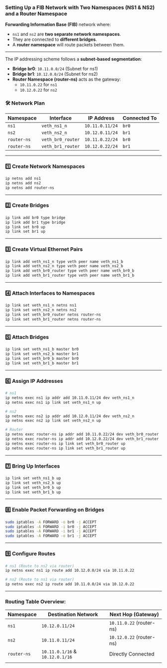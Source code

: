 ### **Setting Up a FIB Network with Two Namespaces (NS1 & NS2) and a Router Namespace**

**Forwarding Information Base (FIB)** network where:

- `ns1` and `ns2` are **two separate network namespaces**.
- They are connected to **different bridges**.
- A **router namespace** will route packets between them.

---

The IP addressing scheme follows a **subnet-based segmentation**:

- **Bridge br0**: `10.11.0.0/24` (Subnet for ns1)
- **Bridge br1**: `10.12.0.0/24` (Subnet for ns2)
- **Router Namespace (router-ns)** acts as the gateway:
    - `10.11.0.22` for `ns1`
    - `10.12.0.22` for `ns2`


### **🛠 Network Plan**

| Namespace | Interface | IP Address | Connected To |
| --- | --- | --- | --- |
| `ns1` | `veth_ns1_n` | `10.11.0.11/24` | `br0` |
| `ns2` | `veth_ns2_n` | `10.12.0.11/24` | `br1` |
| `router-ns` | `veth_br0_router` | `10.11.0.22/24` | `br0` |
| `router-ns` | `veth_br1_router` | `10.12.0.22/24` | `br1` |

---

### **1️⃣ Create Network Namespaces**

```bash
ip netns add ns1
ip netns add ns2
ip netns add router-ns

```

---

### **2️⃣ Create Bridges**

```bash
ip link add br0 type bridge
ip link add br1 type bridge
ip link set br0 up
ip link set br1 up

```

---

### **3️⃣ Create Virtual Ethernet Pairs**

```bash
ip link add veth_ns1_n type veth peer name veth_ns1_b
ip link add veth_ns2_n type veth peer name veth_ns2_b
ip link add veth_br0_router type veth peer name veth_br0_b
ip link add veth_br1_router type veth peer name veth_br1_b

```

---

### **4️⃣ Attach Interfaces to Namespaces**

```bash
ip link set veth_ns1_n netns ns1
ip link set veth_ns2_n netns ns2
ip link set veth_br0_router netns router-ns
ip link set veth_br1_router netns router-ns

```

---

### **5️⃣ Attach Bridges**

```bash
ip link set veth_ns1_b master br0
ip link set veth_ns2_b master br1
ip link set veth_br0_b master br0
ip link set veth_br1_b master br1

```

---

### **6️⃣ Assign IP Addresses**

```bash
# ns1
ip netns exec ns1 ip addr add 10.11.0.11/24 dev veth_ns1_n
ip netns exec ns1 ip link set veth_ns1_n up

# ns2
ip netns exec ns2 ip addr add 10.12.0.11/24 dev veth_ns2_n
ip netns exec ns2 ip link set veth_ns2_n up

# Router
ip netns exec router-ns ip addr add 10.11.0.22/24 dev veth_br0_router
ip netns exec router-ns ip addr add 10.12.0.22/24 dev veth_br1_router
ip netns exec router-ns ip link set veth_br0_router up
ip netns exec router-ns ip link set veth_br1_router up

```

---

### **7️⃣ Bring Up Interfaces**

```bash
ip link set veth_ns1_b up
ip link set veth_ns2_b up
ip link set veth_br0_b up
ip link set veth_br1_b up

```

---

### **8️⃣ Enable Packet Forwarding on Bridges**

```bash
sudo iptables -A FORWARD -o br0 -j ACCEPT
sudo iptables -A FORWARD -i br0 -j ACCEPT
sudo iptables -A FORWARD -i br1 -j ACCEPT
sudo iptables -A FORWARD -o br1 -j ACCEPT
```

---

### **9️⃣ Configure Routes**

```bash
# ns1 (Route to ns2 via router)
ip netns exec ns1 ip route add 10.12.0.0/24 via 10.11.0.22

# ns2 (Route to ns1 via router)
ip netns exec ns2 ip route add 10.11.0.0/24 via 10.12.0.22

```

---

### **Routing Table Overview:**

| Namespace | Destination Network | Next Hop (Gateway) |
| --- | --- | --- |
| `ns1` | `10.12.0.11/24` | `10.11.0.22` (router-ns) |
| `ns2` | `10.11.0.11/24` | `10.12.0.22` (router-ns) |
| `router-ns` | `10.11.0.1/16` & `10.12.0.1/16` | Directly Connected |
|  |  |  |
